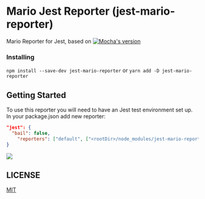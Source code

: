 # Mario Jest Reporter (jest-mario-reporter)

Mario Reporter for Jest, based on [![Mocha's version]()](https://www.npmjs.com/package/mocha-mario-reporter)

### Installing

```npm install --save-dev jest-mario-reporter```
or
```yarn add -D jest-mario-reporter```

## Getting Started

To use this reporter you will need to have an Jest test environment set up.
In your package.json add new reporter:

```json
"jest": {
  "bail": false,
	"reporters": ["default", ["<rootDir>/node_modules/jest-mario-reporter", {} ]]
}
```

![](http://i.imgur.com/PbkhOBZ.jpg)

## LICENSE
[MIT](LICENSE)
